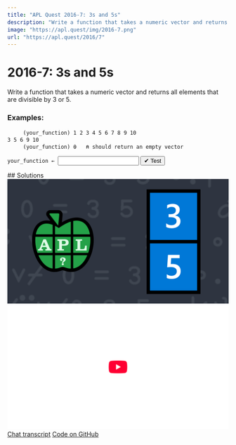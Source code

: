 ```yaml
---
title: "APL Quest 2016-7: 3s and 5s"
description: "Write a function that takes a numeric vector and returns all elements that are divisible by 3 or 5."
image: "https://apl.quest/img/2016-7.png"
url: "https://apl.quest/2016/7"
---
```


# <span class=s>2016-</span>7: 3s and 5s
Write a function that takes a numeric vector and returns all elements that are divisible by 3 or 5.

### Examples:

```APL
     (your_function) 1 2 3 4 5 6 7 8 9 10
3 5 6 9 10
     (your_function) ⍬   ⍝ should return an empty vector

```
<div class="pdiv">
  <code onclick="p_Input.focus()">your_function ← </code><input id="p_Input" autocomplete="off" spellcheck="false" oninput="this.parentElement.querySelector`button`.disabled=false;localStorage.setItem(window.location.pathname,this.value)" onkeypress="subm(event)">
  <button onclick="alert$.next`Testing…`;submitSolution`p`" class="md-button md-button--primary">&#x2714; Test</button>
</div>
<blockquote id="p_Output"></blockquote>
## Solutions
<div onclick="play(this)" title="Video on YouTube" class="yt">
<img alt="Video Thumbnail" src="../../img/2016-7.png">
<img alt="YouTube" src="../../img/yt-big.png">
</div>
<a href="https://chat.stackexchange.com/transcript/52405?m=62198343#62198343" target="_blank" class="md-button md-button--primary">Chat transcript</a>
<a href="https://github.com/abrudz/apl_quest/tree/main/2016/7.apl" target="_blank" class="md-button md-button--primary right">Code on GitHub</a>

<script>
    testCases={"a":["4 5 7 7 9 9 11","1 2 3 4 5 6 7 8 9 10","?10⍴10","5⍴6","5⍴7","?(?10)⍴10"],"b":["6","7","⍬","0","3×?(?10)⍴10","?(5+?20)⍴10+?10","0.5×?(10+?30)⍴10+?10"],"f":"{⍵[⍸(0=3|⍵)∨(0=5|⍵)]}"}
    p_Input.value=localStorage.getItem(window.location.pathname)
    play=e=>e.outerHTML=`<iframe src="https://www.youtube.com/embed/s1qIJ1LRfaQ?list=PLYKQVqyrAEj9wDIUyLDGtDAFTKY38BUMN&autoplay=1" title="<span class=s>2016-</span>7: 3s and 5s (APL Quest 2016-7)" frameborder="0" allow="accelerometer; autoplay; clipboard-write; encrypted-media; gyroscope; picture-in-picture; web-share" referrerpolicy="strict-origin-when-cross-origin" allowfullscreen></iframe>`
</script>
